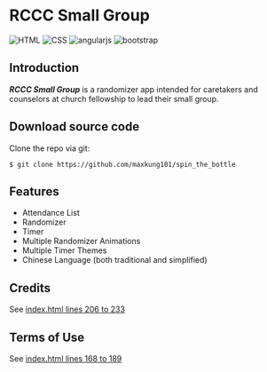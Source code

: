 # RCCC Small Group
![HTML](https://img.shields.io/badge/HTML-5-red.svg)
![CSS](https://img.shields.io/badge/CSS-3-blue.svg)
![angularjs](https://img.shields.io/badge/angularjs-v1.5.11-yellow.svg)
![bootstrap](https://img.shields.io/badge/bootstrap-v4.0-blue.svg)

Introduction
------------
***RCCC Small Group*** is a randomizer app intended for caretakers and counselors at church fellowship to lead their small group.

Download source code
--------------------
Clone the repo via git:
```
$ git clone https://github.com/maxkung101/spin_the_bottle
```
Features
--------
* Attendance List
* Randomizer
* Timer
* Multiple Randomizer Animations
* Multiple Timer Themes
* Chinese Language (both traditional and simplified)

Credits
-------
See [index.html lines 206 to 233](https://github.com/maxkung101/spin_the_bottle/blob/master/www/index.html#L206)

Terms of Use
------------
See [index.html lines 168 to 189](https://github.com/maxkung101/spin_the_bottle/blob/master/www/index.html#L168)
